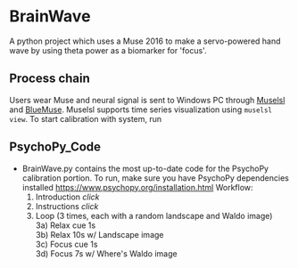 # BrainWave
A python project which uses a Muse 2016 to make a servo-powered hand wave by using theta power as a biomarker
for 'focus'.


## Process chain
Users wear Muse and neural signal is sent to Windows PC through [Muselsl](https://github.com/alexandrebarachant/muse-lsl) and 
[BlueMuse](https://github.com/kowalej/BlueMuse/tree/master/Dist). Muselsl supports time series visualization using
`muselsl view`. To start calibration with system, run 


## PsychoPy_Code
- BrainWave.py contains the most up-to-date code for the PsychoPy calibration portion. 
To run, make sure you have PsychoPy dependencies installed https://www.psychopy.org/installation.html
Workflow: 
  1) Introduction *click*
  2) Instructions *click*
  3) Loop (3 times, each with a random landscape and Waldo image) <br>
      3a) Relax cue 1s <br>
      3b) Relax 10s w/ Landscape image <br>
      3c) Focus cue 1s <br>
      3d) Focus 7s w/ Where's Waldo image <br>
  
  
